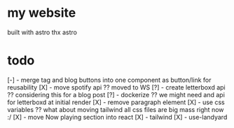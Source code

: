 # my website
built with astro
thx astro

# todo
[-] - merge tag and blog buttons into one component as button/link for reusability
[X] - move spotify api ?? moved to WS
[?] - create letterboxd api ?? considering this for a blog post
[?] - dockerize ?? we might need and api for letterboxd at initial render
[X] - remove paragraph element
[X] - use css variables ?? what about moving tailwind all css files are big mass right now :/
[X] - move Now playing section into react
[X] - tailwind
[X] - use-landyard
